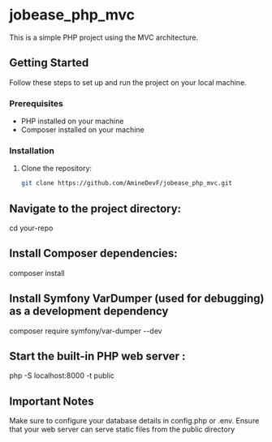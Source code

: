 # jobease_php_mvc


This is a simple PHP project using the MVC architecture.

## Getting Started

Follow these steps to set up and run the project on your local machine.

### Prerequisites

- PHP installed on your machine
- Composer installed on your machine

### Installation

1. Clone the repository:

   ```bash
   git clone https://github.com/AmineDevF/jobease_php_mvc.git
## Navigate to the project directory:

cd your-repo

## Install Composer dependencies:

composer install

## Install Symfony VarDumper (used for debugging) as a development dependency

composer require symfony/var-dumper --dev

## Start the built-in PHP web server :

php -S localhost:8000 -t public

## Important Notes 

Make sure to configure your database details in config.php or .env.
Ensure that your web server can serve static files from the public directory

